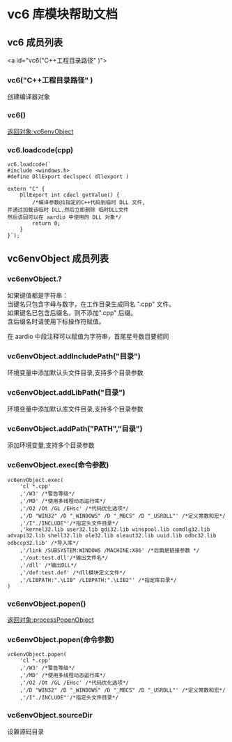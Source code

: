 # vc6 库模块帮助文档

<a id="vc6"></a>
## vc6 成员列表


<a id="vc6("C++工程目录路径" )"></a>
### vc6("C++工程目录路径" ) 
 创建编译器对象

<a id="vc6()"></a>
### vc6() 
 [返回对象:vc6envObject](#vc6envObject)

<a id="vc6.loadcode"></a>
### vc6.loadcode(cpp) 
 

```aardio
vc6.loadcode(`  
#include <windows.h>   
#define DllExport declspec( dllexport )  
  
extern "C" {  
	DllExport int cdecl getValue() {   
		/*编译参数@1指定的C++代码到临时 DLL 文件,  
并通过加载该临时 DLL,然后立即删除 临时DLL文件  
然后该回可以在 aardio 中使用的 DLL 对象*/  
		return 0;  
	}  
}`);
```



<a id="vc6envObject"></a>
## vc6envObject 成员列表


<a id="vc6envObject.?"></a>
### vc6envObject.? 
 如果键值都是字符串：  
当键名只包含字母与数字，在工作目录生成同名 ".cpp" 文件。  
如果键名已包含后缀名，则不添加".cpp" 后缀。  
含后缀名时请使用下标操作符赋值。  
  
在 aardio 中段注释可以赋值为字符串，首尾星号数目要相同

<a id="vc6envObject.addIncludePath"></a>
### vc6envObject.addIncludePath("目录") 
 环境变量中添加默认头文件目录,支持多个目录参数

<a id="vc6envObject.addLibPath"></a>
### vc6envObject.addLibPath("目录") 
 环境变量中添加默认库文件目录,支持多个目录参数

<a id="vc6envObject.addPath"></a>
### vc6envObject.addPath("PATH","目录") 
 添加环境变量,支持多个目录参数

<a id="vc6envObject.exec"></a>
### vc6envObject.exec(命令参数) 
 

```aardio
vc6envObject.exec(  
	'cl *.cpp'  
	,'/W3' /*警告等级*/  
	,'/MD' /*使用多线程动态运行库*/  
	,'/O2 /Ot /GL /EHsc' /*代码优化选项*/  
	,'/D "WIN32" /D "_WINDOWS" /D "_MBCS" /D "_USRDLL"' /*定义常数和宏*/  
	,'/I"./INCLUDE"'/*指定头文件目录*/  
	,'kernel32.lib user32.lib gdi32.lib winspool.lib comdlg32.lib advapi32.lib shell32.lib ole32.lib oleaut32.lib uuid.lib odbc32.lib odbccp32.lib' /*导入库*/  
	,'/link /SUBSYSTEM:WINDOWS /MACHINE:X86' /*后面是链接参数 */  
	,'/out:test.dll'/*输出文件名*/  
	,'/dll' /*输出DLL*/  
	,'/def:test.def' /*dll模块定义文件*/  
	,'/LIBPATH:".\LIB" /LIBPATH:".\LIB2"' /*指定库目录*/  
)
```



<a id="vc6envObject.popen"></a>
### vc6envObject.popen() 
 [返回对象:processPopenObject](https://www.aardio.com/zh-cn/doc/library-reference/process/popen.html#processPopenObject)

<a id="vc6envObject.popen"></a>
### vc6envObject.popen(命令参数) 
 

```aardio
vc6envObject.popen(  
	'cl *.cpp'  
	,'/W3' /*警告等级*/  
	,'/MD' /*使用多线程动态运行库*/  
	,'/O2 /Ot /GL /EHsc' /*代码优化选项*/  
	,'/D "WIN32" /D "_WINDOWS" /D "_MBCS" /D "_USRDLL"' /*定义常数和宏*/  
	,'/I"./INCLUDE"'/*指定头文件目录*/
```



<a id="vc6envObject.sourceDir"></a>
### vc6envObject.sourceDir 
 设置源码目录
